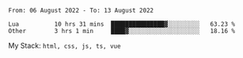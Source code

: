 <!--START_SECTION:waka-->

```text
From: 06 August 2022 - To: 13 August 2022

Lua          10 hrs 31 mins  ███████████████▓░░░░░░░░░   63.23 %
Other        3 hrs 1 min     ████▓░░░░░░░░░░░░░░░░░░░░   18.16 %
```

<!--END_SECTION:waka-->
My Stack: `html, css, js, ts, vue`

